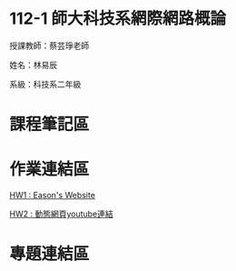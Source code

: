 # 112-1 師大科技系網際網路概論

授課教師：蔡芸琤老師

姓名：林易辰

系級：科技系二年級

# 課程筆記區

# 作業連結區


[HW1 : Eason's Website](https://eason-lin0213.github.io/MyWeb/)

[HW2 : 動態網頁youtube連結]([https://youtu.be/EZ7-nv0QpPo)

# 專題連結區
